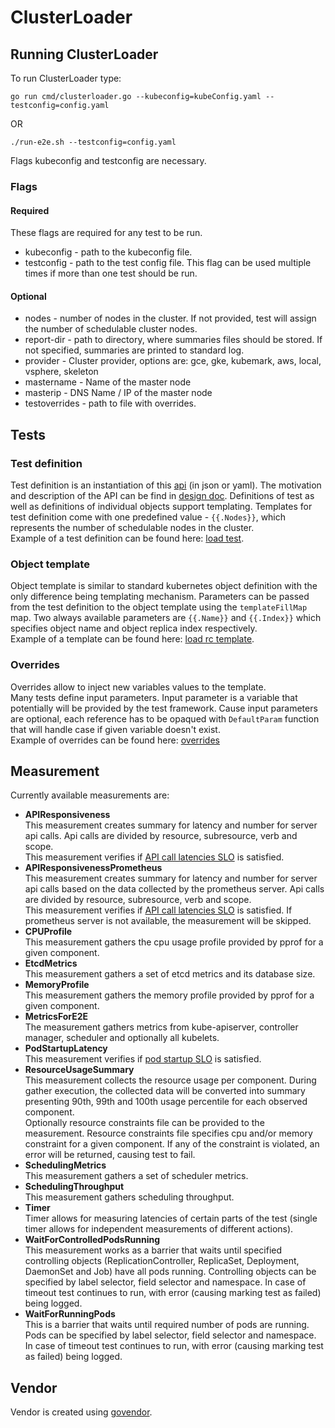 # ClusterLoader

## Running ClusterLoader

To run ClusterLoader type:
```
go run cmd/clusterloader.go --kubeconfig=kubeConfig.yaml --testconfig=config.yaml
```
OR
```
./run-e2e.sh --testconfig=config.yaml
```
Flags kubeconfig and testconfig are necessary.

### Flags

#### Required

These flags are required for any test to be run.
 - kubeconfig - path to the kubeconfig file.
 - testconfig - path to the test config file. This flag can be used multiple times
if more than one test should be run.

#### Optional

 - nodes - number of nodes in the cluster.
If not provided, test will assign the number of schedulable cluster nodes.
 - report-dir - path to directory, where summaries files should be stored.
If not specified, summaries are printed to standard log.
 - provider - Cluster provider, options are: gce, gke, kubemark, aws, local, vsphere, skeleton
 - mastername - Name of the master node
 - masterip - DNS Name / IP of the master node
 - testoverrides - path to file with overrides.

## Tests

### Test definition

Test definition is an instantiation of this [api] (in json or yaml).
The motivation and description of the API can be find in [design doc].
Definitions of test as well as definitions of individual objects support templating.
Templates for test definition come with one predefined value - ```{{.Nodes}}```,
which represents the number of schedulable nodes in the cluster. \
Example of a test definition can be found here: [load test].

### Object template

Object template is similar to standard kubernetes object definition
with the only difference being templating mechanism.
Parameters can be passed from the test definition to the object template
using the ```templateFillMap``` map.
Two always available parameters are ```{{.Name}}``` and ```{{.Index}}```
which specifies object name and object replica index respectively. \
Example of a template can be found here: [load rc template].

### Overrides

Overrides allow to inject new variables values to the template. \
Many tests define input parameters. Input parameter is a variable
that potentially will be provided by the test framework. Cause input parameters are optional,
each reference has to be opaqued with ```DefaultParam``` function that will
handle case if given variable doesn't exist. \
Example of overrides can be found here: [overrides]

## Measurement

Currently available measurements are:
- **APIResponsiveness** \
This measurement creates summary for latency and number for server api calls.
Api calls are divided by resource, subresource, verb and scope. \
This measurement verifies if [API call latencies SLO] is satisfied.
- **APIResponsivenessPrometheus** \
This measurement creates summary for latency and number for server api calls
based on the data collected by the prometheus server.
Api calls are divided by resource, subresource, verb and scope. \
This measurement verifies if [API call latencies SLO] is satisfied.
If prometheus server is not available, the measurement will be skipped.
- **CPUProfile** \
This measurement gathers the cpu usage profile provided by pprof for a given component.
- **EtcdMetrics** \
This measurement gathers a set of etcd metrics and its database size.
- **MemoryProfile** \
This measurement gathers the memory profile provided by pprof for a given component.
- **MetricsForE2E** \
The measurement gathers metrics from kube-apiserver, controller manager,
scheduler and optionally all kubelets.
- **PodStartupLatency** \
This measurement verifies if [pod startup SLO] is satisfied.
- **ResourceUsageSummary** \
This measurement collects the resource usage per component. During gather execution,
the collected data will be converted into summary presenting 90th, 99th and 100th usage percentile
for each observed component. \
Optionally resource constraints file can be provided to the measurement.
Resource constraints file specifies cpu and/or memory constraint for a given component.
If any of the constraint is violated, an error will be returned, causing test to fail.
- **SchedulingMetrics** \
This measurement gathers a set of scheduler metrics.
- **SchedulingThroughput** \
This measurement gathers scheduling throughput.
- **Timer** \
Timer allows for measuring latencies of certain parts of the test
(single timer allows for independent measurements of different actions).
- **WaitForControlledPodsRunning** \
This measurement works as a barrier that waits until specified controlling objects
(ReplicationController, ReplicaSet, Deployment, DaemonSet and Job) have all pods running.
Controlling objects can be specified by label selector, field selector and namespace.
In case of timeout test continues to run, with error (causing marking test as failed) being logged.
- **WaitForRunningPods** \
This is a barrier that waits until required number of pods are running.
Pods can be specified by label selector, field selector and namespace.
In case of timeout test continues to run, with error (causing marking test as failed) being logged.

## Vendor

Vendor is created using [govendor].

[api]: https://github.com/kubernetes/perf-tests/blob/master/clusterloader2/api/types.go
[API call latencies SLO]: https://github.com/kubernetes/community/blob/master/sig-scalability/slos/api_call_latency.md
[design doc]: https://github.com/kubernetes/perf-tests/blob/master/clusterloader2/docs/design.md
[govendor]: https://github.com/kardianos/govendor
[load rc template]: https://github.com/kubernetes/perf-tests/blob/master/clusterloader2/testing/load/rc.yaml
[load test]: https://github.com/kubernetes/perf-tests/blob/master/clusterloader2/testing/load/config.yaml
[overrides]: https://github.com/kubernetes/perf-tests/blob/master/clusterloader2/testing/density/5000_nodes/override.yaml
[pod startup SLO]: https://github.com/kubernetes/community/blob/master/sig-scalability/slos/pod_startup_latency.md
